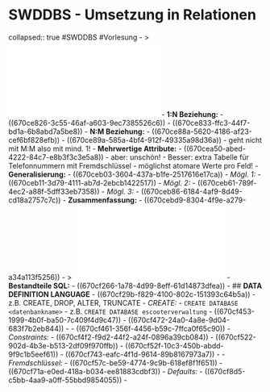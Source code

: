 # SWDDBS - Umsetzung in Relationen
collapsed:: true
#SWDDBS #Vorlesung
	- > ![Logischer Entwurf Folien](../assets/03_Logischer_Entwurf.pdf_1728374441710_0.pdf)
	- **1:N Beziehung:**
		- ((670ce826-3c55-46af-a603-9ec7385526c6))
		- ((670ce833-ffc3-44f7-bd1a-6b8abd7a5be8))
	- **N:M Beziehung:**
		- ((670ce88a-5620-4186-af23-cef6bf828efb))
		- ((670ce89a-585a-4bf4-912f-49335a98d36a))
		- geht nicht mit M:M also mit mind. 1!
	- **Mehrwertige Attribute:**
		- ((670cea50-abed-4222-84c7-e8b3f3c3e5a8))
		- aber: unschön!
		- Besser: extra Tabelle für Telefonnummern mit Fremdschlüssel
		- möglichst atomare Werte pro Feld!
	- **Generalisierung:**
		- ((670ceb03-3604-437a-b1fe-2517616e17ca))
		- *Mögl. 1:*
			- ((670ceb11-3d79-4111-ab7d-2ebcb1422517))
		- *Mögl. 2:*
			- ((670ceb61-789f-4ec2-a88f-5dff33eb7358))
		- *Mögl. 3:*
			- ((670ceb86-6184-4af9-8d49-cd18a2757c7c))
	- **Zusammenfassung:**
		- ((670cebd9-8304-4f9e-a279-a34a113f5256))
	- > ![Folien SQL](../assets/04_SQL_1728901687385_0.pdf)
	- **Bestandteile SQL:**
		- ((670cf266-1a78-4d99-8eff-61d14873dfea))
	- ## **DATA DEFINITION LANGUAGE**
		- ((670cf29b-f829-4100-802c-151393c64b5a))
		- z.B. CREATE, DROP, ALTER, TRUNCATE
		- *CREATE:*
			- `` CREATE DATABASE <datenbankname> ``
			- z.B. `` CREATE DATABASE escooterverwaltung ``
			- ((670cf453-1999-4b0f-ba50-7c409f4d9c47))
			- ((670cf472-24a0-4a8e-9d04-683f7b2eb844))
			-
			- ((670cf461-356f-4456-b59c-7ffca0f65c90))
		- *Constraints:*
			- ((670cf4f2-f9d2-44f2-a24f-0896a39cb084))
			- ((670cf522-902d-4b3e-b513-2df09f970ffb))
			- ((670cf52f-10c3-450b-abdd-9f9c1b5eef61))
			- ((670cf743-eafc-4f1d-9614-89b8167973a7))
			-
		- *Fremdschlüssel:*
			- ((670cf57c-be59-4774-9c9b-618ef8f1f651))
			- ((670cf71a-e0ed-418a-b034-ee81883cdbf3))
		- *Defaults:*
			- ((670cf8d5-c5bb-4aa9-a0ff-55bbd9854055))
			-